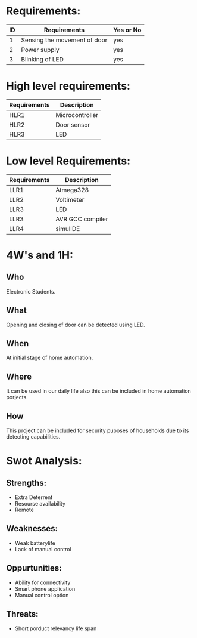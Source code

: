 
# Requirements:
  
  |ID|Requirements|Yes or No|
  |---|---|---|
  |1|Sensing the movement of door|yes|
  |2|Power supply|yes|
  |3|Blinking of LED|yes|
  
  # High level requirements:
  |Requirements|Description|
  |---|---|
  |HLR1|Microcontroller|
  |HLR2|Door sensor|
  |HLR3|LED|
  
  # Low level Requirements:
  |Requirements|Description|
  |---|---|
  |LLR1|Atmega328|
  |LLR2|Voltimeter|
  |LLR3|LED|
  |LLR3|AVR GCC compiler|
  |LLR4|simulIDE|
  

# 4W's and 1H:
  
## Who
 Electronic Students.
## What
 Opening and closing of door can be detected using LED.
## When
 At initial stage of home automation.
## Where
 It can be used in our daily life also this can be included in home automation porjects.
## How 
 This project can be included for security puposes of households due to its detecting capabilities.
 
 # Swot Analysis:
 
 ## Strengths:
  * Extra Deterrent
  * Resourse availability
  * Remote
 ## Weaknesses:
 * Weak batterylife
 * Lack of manual control
 ## Oppurtunities:
 * Ability for connectivity
 * Smart phone application
 * Manual control option
 ## Threats:
 * Short porduct relevancy life span


 
